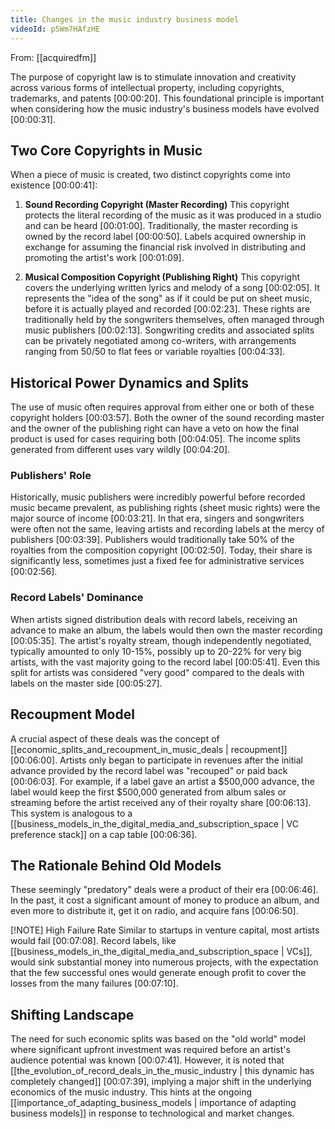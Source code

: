```yaml
---
title: Changes in the music industry business model
videoId: p5Wm7HAfzHE
---
```


From: [[acquiredfm]] <br/> 

The purpose of copyright law is to stimulate innovation and creativity across various forms of intellectual property, including copyrights, trademarks, and patents <a class="yt-timestamp" data-t="00:00:20">[00:00:20]</a>. This foundational principle is important when considering how the music industry's business models have evolved <a class="yt-timestamp" data-t="00:00:31">[00:00:31]</a>.

## Two Core Copyrights in Music
When a piece of music is created, two distinct copyrights come into existence <a class="yt-timestamp" data-t="00:00:41">[00:00:41]</a>:

1.  **Sound Recording Copyright (Master Recording)**
    This copyright protects the literal recording of the music as it was produced in a studio and can be heard <a class="yt-timestamp" data-t="00:01:00">[00:01:00]</a>. Traditionally, the master recording is owned by the record label <a class="yt-timestamp" data-t="00:00:50">[00:00:50]</a>. Labels acquired ownership in exchange for assuming the financial risk involved in distributing and promoting the artist's work <a class="yt-timestamp" data-t="00:01:09">[00:01:09]</a>.

2.  **Musical Composition Copyright (Publishing Right)**
    This copyright covers the underlying written lyrics and melody of a song <a class="yt-timestamp" data-t="00:02:05">[00:02:05]</a>. It represents the "idea of the song" as if it could be put on sheet music, before it is actually played and recorded <a class="yt-timestamp" data-t="00:02:23">[00:02:23]</a>. These rights are traditionally held by the songwriters themselves, often managed through music publishers <a class="yt-timestamp" data-t="00:02:13">[00:02:13]</a>. Songwriting credits and associated splits can be privately negotiated among co-writers, with arrangements ranging from 50/50 to flat fees or variable royalties <a class="yt-timestamp" data-t="00:04:33">[00:04:33]</a>.

## Historical Power Dynamics and Splits
The use of music often requires approval from either one or both of these copyright holders <a class="yt-timestamp" data-t="00:03:57">[00:03:57]</a>. Both the owner of the sound recording master and the owner of the publishing right can have a veto on how the final product is used for cases requiring both <a class="yt-timestamp" data-t="00:04:05">[00:04:05]</a>. The income splits generated from different uses vary wildly <a class="yt-timestamp" data-t="00:04:20">[00:04:20]</a>.

### Publishers' Role
Historically, music publishers were incredibly powerful before recorded music became prevalent, as publishing rights (sheet music rights) were the major source of income <a class="yt-timestamp" data-t="00:03:21">[00:03:21]</a>. In that era, singers and songwriters were often not the same, leaving artists and recording labels at the mercy of publishers <a class="yt-timestamp" data-t="00:03:39">[00:03:39]</a>. Publishers would traditionally take 50% of the royalties from the composition copyright <a class="yt-timestamp" data-t="00:02:50">[00:02:50]</a>. Today, their share is significantly less, sometimes just a fixed fee for administrative services <a class="yt-timestamp" data-t="00:02:56">[00:02:56]</a>.

### Record Labels' Dominance
When artists signed distribution deals with record labels, receiving an advance to make an album, the labels would then own the master recording <a class="yt-timestamp" data-t="00:05:35">[00:05:35]</a>. The artist's royalty stream, though independently negotiated, typically amounted to only 10-15%, possibly up to 20-22% for very big artists, with the vast majority going to the record label <a class="yt-timestamp" data-t="00:05:41">[00:05:41]</a>. Even this split for artists was considered "very good" compared to the deals with labels on the master side <a class="yt-timestamp" data-t="00:05:27">[00:05:27]</a>.

## Recoupment Model
A crucial aspect of these deals was the concept of [[economic_splits_and_recoupment_in_music_deals | recoupment]] <a class="yt-timestamp" data-t="00:06:00">[00:06:00]</a>. Artists only began to participate in revenues after the initial advance provided by the record label was "recouped" or paid back <a class="yt-timestamp" data-t="00:06:03">[00:06:03]</a>. For example, if a label gave an artist a $500,000 advance, the label would keep the first $500,000 generated from album sales or streaming before the artist received any of their royalty share <a class="yt-timestamp" data-t="00:06:13">[00:06:13]</a>. This system is analogous to a [[business_models_in_the_digital_media_and_subscription_space | VC preference stack]] on a cap table <a class="yt-timestamp" data-t="00:06:36">[00:06:36]</a>.

## The Rationale Behind Old Models
These seemingly "predatory" deals were a product of their era <a class="yt-timestamp" data-t="00:06:46">[00:06:46]</a>. In the past, it cost a significant amount of money to produce an album, and even more to distribute it, get it on radio, and acquire fans <a class="yt-timestamp" data-t="00:06:50">[00:06:50]</a>.

[!NOTE] High Failure Rate
Similar to startups in venture capital, most artists would fail <a class="yt-timestamp" data-t="00:07:08">[00:07:08]</a>. Record labels, like [[business_models_in_the_digital_media_and_subscription_space | VCs]], would sink substantial money into numerous projects, with the expectation that the few successful ones would generate enough profit to cover the losses from the many failures <a class="yt-timestamp" data-t="00:07:10">[00:07:10]</a>.

## Shifting Landscape
The need for such economic splits was based on the "old world" model where significant upfront investment was required before an artist's audience potential was known <a class="yt-timestamp" data-t="00:07:41">[00:07:41]</a>. However, it is noted that [[the_evolution_of_record_deals_in_the_music_industry | this dynamic has completely changed]] <a class="yt-timestamp" data-t="00:07:39">[00:07:39]</a>, implying a major shift in the underlying economics of the music industry. This hints at the ongoing [[importance_of_adapting_business_models | importance of adapting business models]] in response to technological and market changes.